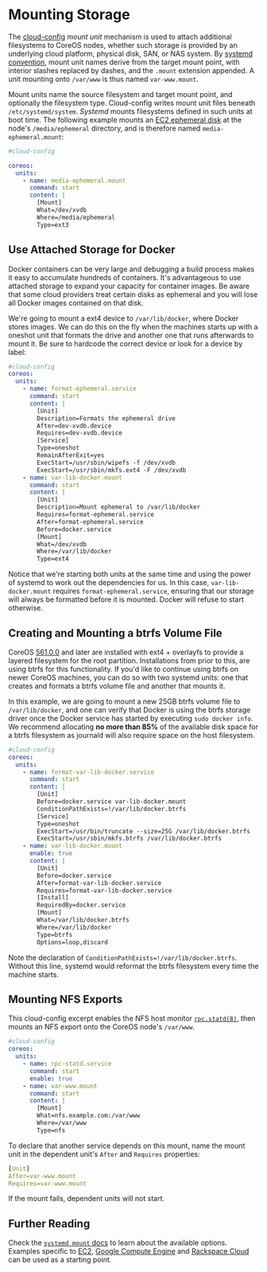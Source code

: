 # Mounting Storage

The [cloud-config]({{site.baseurl}}/docs/cluster-management/setup/cloudinit-cloud-config) *mount unit* mechanism is used to attach additional filesystems to CoreOS nodes, whether such storage is provided by an underlying cloud platform, physical disk, SAN, or NAS system. By [systemd convention](http://www.freedesktop.org/software/systemd/man/systemd.mount.html), mount unit names derive from the target mount point, with interior slashes replaced by dashes, and the `.mount` extension appended. A unit mounting onto `/var/www` is thus named `var-www.mount`.

Mount units name the source filesystem and target mount point, and optionally the filesystem type. Cloud-config writes mount unit files beneath `/etc/systemd/system`. *Systemd* mounts filesystems defined in such units at boot time. The following example mounts an [EC2 ephemeral disk]({{site.baseurl}}/docs/running-coreos/cloud-providers/ec2/#instance-storage) at the node's `/media/ephemeral` directory, and is therefore named `media-ephemeral.mount`:

```yaml
#cloud-config

coreos:
  units:
    - name: media-ephemeral.mount
      command: start
      content: |
        [Mount]
        What=/dev/xvdb
        Where=/media/ephemeral
        Type=ext3
```

## Use Attached Storage for Docker

Docker containers can be very large and debugging a build process makes it easy to accumulate hundreds of containers. It's advantageous to use attached storage to expand your capacity for container images. Be aware that some cloud providers treat certain disks as ephemeral and you will lose all Docker images contained on that disk.

We're going to mount a ext4 device to `/var/lib/docker`, where Docker stores images. We can do this on the fly when the machines starts up with a oneshot unit that formats the drive and another one that runs afterwards to mount it. Be sure to hardcode the correct device or look for a device by label:

```yaml
#cloud-config
coreos:
  units:
    - name: format-ephemeral.service
      command: start
      content: |
        [Unit]
        Description=Formats the ephemeral drive
        After=dev-xvdb.device
        Requires=dev-xvdb.device
        [Service]
        Type=oneshot
        RemainAfterExit=yes
        ExecStart=/usr/sbin/wipefs -f /dev/xvdb
        ExecStart=/usr/sbin/mkfs.ext4 -F /dev/xvdb
    - name: var-lib-docker.mount
      command: start
      content: |
        [Unit]
        Description=Mount ephemeral to /var/lib/docker
        Requires=format-ephemeral.service
        After=format-ephemeral.service
        Before=docker.service
        [Mount]
        What=/dev/xvdb
        Where=/var/lib/docker
        Type=ext4
```

Notice that we're starting both units at the same time and using the power of systemd to work out the dependencies for us. In this case, `var-lib-docker.mount` requires `format-ephemeral.service`, ensuring that our storage will always be formatted before it is mounted. Docker will refuse to start otherwise.

## Creating and Mounting a btrfs Volume File

CoreOS [561.0.0](https://coreos.com/releases/#561.0.0) and later are installed with ext4 + overlayfs to provide a layered filesystem for the root partition.
Installations from prior to this, are using btrfs for this functionality.
If you'd like to continue using btrfs on newer CoreOS machines, you can do so with two systemd units: one that creates and formats a btrfs volume file and another that mounts it.

In this example, we are going to mount a new 25GB btrfs volume file to `/var/lib/docker`, and one can verify that Docker is using the btrfs storage driver once the Docker service has started by executing `sudo docker info`.
We recommend allocating **no more than 85%** of the available disk space for a btrfs filesystem as journald will also require space on the host filesystem.

```yaml
#cloud-config
coreos:
  units:
    - name: format-var-lib-docker.service
      command: start
      content: |
        [Unit]
        Before=docker.service var-lib-docker.mount
        ConditionPathExists=!/var/lib/docker.btrfs
        [Service]
        Type=oneshot
        ExecStart=/usr/bin/truncate --size=25G /var/lib/docker.btrfs
        ExecStart=/usr/sbin/mkfs.btrfs /var/lib/docker.btrfs
    - name: var-lib-docker.mount
      enable: true
      content: |
        [Unit]
        Before=docker.service
        After=format-var-lib-docker.service
        Requires=format-var-lib-docker.service
        [Install]
        RequiredBy=docker.service
        [Mount]
        What=/var/lib/docker.btrfs
        Where=/var/lib/docker
        Type=btrfs
        Options=loop,discard
```

Note the declaration of `ConditionPathExists=!/var/lib/docker.btrfs`. Without this line, systemd would reformat the btrfs filesystem every time the machine starts.

## Mounting NFS Exports

This cloud-config excerpt enables the NFS host monitor [`rpc.statd(8)`](http://linux.die.net/man/8/rpc.statd), then mounts an NFS export onto the CoreOS node's `/var/www`.

```yaml
#cloud-config
coreos:
  units:
    - name: rpc-statd.service
      command: start
      enable: true
    - name: var-www.mount
      command: start
      content: |
        [Mount]
        What=nfs.example.com:/var/www
        Where=/var/www
        Type=nfs
```

To declare that another service depends on this mount, name the mount unit in the dependent unit's `After` and `Requires` properties:

```yaml
[Unit]
After=var-www.mount
Requires=var-www.mount
```

If the mount fails, dependent units will not start.

## Further Reading

Check the [`systemd mount` docs](http://www.freedesktop.org/software/systemd/man/systemd.mount.html) to learn about the available options. Examples specific to [EC2]({{site.baseurl}}/docs/running-coreos/cloud-providers/ec2/#instance-storage), [Google Compute Engine]({{site.baseurl}}/docs/running-coreos/cloud-providers/google-compute-engine/#additional-storage) and [Rackspace Cloud]({{site.baseurl}}/docs/running-coreos/cloud-providers/rackspace/#mount-data-disk) can be used as a starting point.
